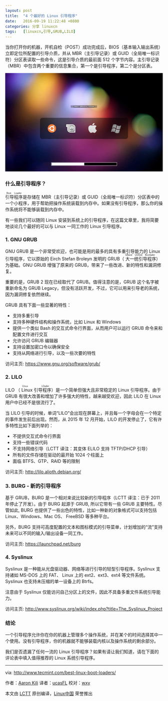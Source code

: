 ```yaml
---
layout: post
title:	"4 个最好的 Linux 引导程序"
date:	2016-09-19 11:22:48 +0800 
categories:	分享 linuxcn 
tags:	[linuxcn,引导,GRUB,LILO]
---
```



当你打开你的机器，开机自检（POST）成功完成后，BIOS（基本输入输出系统）立即定位所配置的引导介质，并从 MBR（主引导记录）或 GUID（全局唯一标识符）分区表读取一些命令，这是引导介质的最前面 512 个字节内容。主引导记录（MBR）中包含两个重要的信息集合，第一个是引导程序，第二个是分区表。


![](/Asserts/Images/album/201609/19/112241e3vhh33oh8zhgs6x.jpg)


### 什么是引导程序？


<ruby> 引导程序 <rp>  （ </rp> <rt>  Boot Loader </rt> <rp>  ） </rp></ruby>是存储在 MBR（主引导记录）或 GUID（全局唯一标识符）分区表中的一个小程序，用于帮助把操作系统装载到内存中。如果没有引导程序，那么你的操作系统将不能够装载到内存中。


有一些我们可以随同 Linux 安装到系统上的引导程序，在这篇文章里，我将简要地谈论几个最好的可以与 Linux 一同工作的 Linux 引导程序。


### 1. GNU GRUB


GNU GRUB 是一个非常受欢迎，也可能是用的最多的具有多重引导能力的 Linux 引导程序，它以原始的 Eirch Stefan Broleyn 发明的 GRUB（<ruby> 大一统引导程序 <rp>  （ </rp> <rt>  GRand Unified Bootlader </rt> <rp>  ） </rp></ruby>）为基础。GNU GRUB 增强了原来的 GRUB，带来了一些改进、新的特性和漏洞修复。


重要的是，GRUB 2 现在已经取代了 GRUB。值得注意的是，GRUB 这个名字被重新命名为 GRUB Legacy，但没有活跃开发，不过，它可以用来引导老的系统，因为漏洞修复依然继续。


GRUB 具有下面一些显著的特性：


* 支持多重引导
* 支持多种硬件结构和操作系统，比如 Linux 和 Windows
* 提供一个类似 Bash 的交互式命令行界面，从而用户可以运行 GRUB 命令来和配置文件进行交互
* 允许访问 GRUB 编辑器
* 支持设置加密口令以确保安全
* 支持从网络进行引导，以及一些次要的特性


访问主页: <https://www.gnu.org/software/grub/>


### 2. LILO


LILO （<ruby> Linux 引导程序 <rp>  （ </rp> <rt>  LInux LOader </rt> <rp>  ） </rp></ruby>）是一个简单但强大且非常稳定的 Linux 引导程序。由于 GRUB 有很大改善和增加了许多强大的特性，越来越受欢迎，因此 LILO 在 Linux 用户中已经不是很流行了。


当 LILO 引导的时候，单词“LILO”会出现在屏幕上，并且每一个字母会在一个特定的事件发生前后出现。然而，从 2015 年 12 月开始，LILO 的开发停止了，它有许多特性比如下面列举的：


* 不提供交互式命令行界面
* 支持一些错误代码
* 不支持网络引导（LCTT 译注：其变体 ELILO 支持 TFTP/DHCP 引导）
* 所有的文件存储在驱动的最开始 1024 个柱面上
* 面临 BTFS、GTP、RAID 等的限制


访问主页: <http://lilo.alioth.debian.org/>


### 3. BURG - 新的引导程序


基于 GRUB，BURG 是一个相对来说比较新的引导程序（LCTT 译注：已于 2011 年停止了开发）。由于 BURG 起源于 GRUB, 所以它带有一些 GRUB 主要特性。尽管如此, BURG 也提供了一些出色的特性，比如一种新的对象格式可以支持包括 Linux、Windows、Mac OS、 FreeBSD 等多种平台。


另外，BURG 支持可高度配置的文本和图标模式的引导菜单，计划增加的“流”支持未来可以不同的输入/输出设备一同工作。


访问主页: <https://launchpad.net/burg>


### 4. Syslinux


Syslinux 是一种能从光盘驱动器、网络等进行引导的轻型引导程序。Syslinux 支持诸如 MS-DOS 上的 FAT、 Linux 上的 ext2、ext3、ext4 等文件系统。Syslinux 也支持未压缩的单一设备上的 Btrfs。


注意由于 Syslinux 仅能访问自己分区上的文件，因此不具备多重文件系统引导能力。


访问主页: <http://www.syslinux.org/wiki/index.php?title=The_Syslinux_Project>


### 结论


一个引导程序允许你在你的机器上管理多个操作系统，并在某个的时间选择其中一个使用。没有引导程序，你的机器就不能够装载内核以及操作系统的剩余部分。


我们是否遗漏了任何一流的 Linux 引导程序？如果有请让我们知道，请在下面的评论表中填入值得推荐的 Linux 系统引导程序。




---


via: <http://www.tecmint.com/best-linux-boot-loaders/>


作者：[Aaron Kili](http://www.tecmint.com/best-linux-boot-loaders/) 译者：[ucasFL](https://github.com/ucasFL) 校对：[wxy](https://github.com/wxy)


本文由 [LCTT](https://github.com/LCTT/TranslateProject) 原创编译，[Linux中国](https://linux.cn/) 荣誉推出
